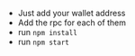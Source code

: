 - Just add your wallet address
- Add the rpc for each of them
- run `npm install `
- run `npm start ` 
